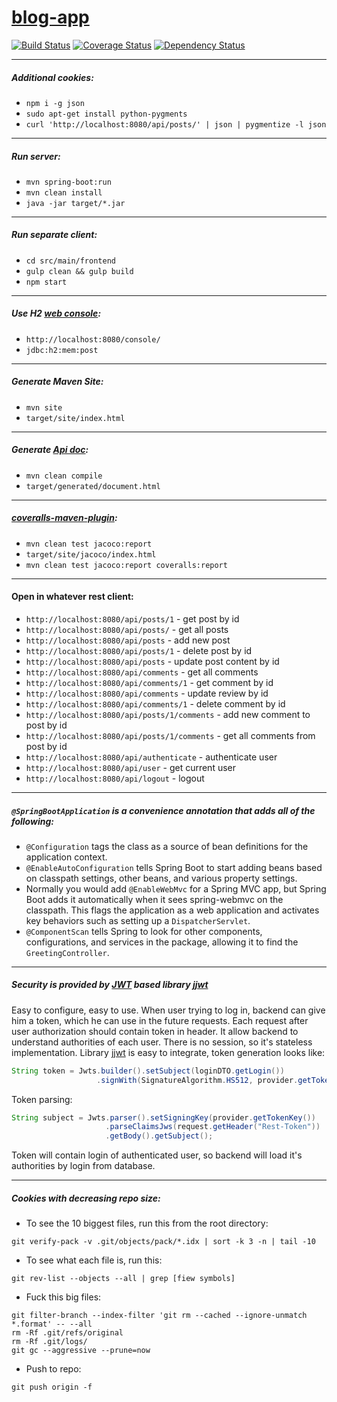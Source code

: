 # [blog-app](https://rest-blog.herokuapp.com)
[![Build Status](https://travis-ci.org/solairerove/blog-app.svg?branch=master)](https://travis-ci.org/solairerove/blog-app)
[![Coverage Status](https://coveralls.io/repos/github/solairerove/blog-app/badge.svg?branch=master)](https://coveralls.io/github/solairerove/blog-app?branch=master)
[![Dependency Status](https://www.versioneye.com/user/projects/576d19144fa522002a240cff/badge.svg?style=flat-square)](https://www.versioneye.com/user/projects/576d19144fa522002a240cff)
___

##### Additional cookies:

* `npm i -g json`
* `sudo apt-get install python-pygments`
* `curl 'http://localhost:8080/api/posts/' | json | pygmentize -l json`

___

##### Run server:

* `mvn spring-boot:run`
* `mvn clean install`
* `java -jar target/*.jar`

___

##### Run separate client:

* `cd src/main/frontend`
* `gulp clean && gulp build`
* `npm start`

___

##### Use H2 [web console](https://github.com/solairerove/blog-app/blob/master/src/main/java/com/github/solairerove/blog/config/H2Configuration.java):

* `http://localhost:8080/console/`
* `jdbc:h2:mem:post`

___

##### Generate Maven Site:

* `mvn site`
* `target/site/index.html`

___

##### Generate [Api doc](https://github.com/solairerove/blog-app/blob/master/pom.xml#L176-L216):

* `mvn clean compile`
* `target/generated/document.html`

___

##### [coveralls-maven-plugin](https://github.com/solairerove/blog-app/blob/master/pom.xml#L219-L252):

* `mvn clean test jacoco:report`
* `target/site/jacoco/index.html`
* `mvn clean test jacoco:report coveralls:report`

___

#### Open in whatever rest client:

* `http://localhost:8080/api/posts/1` - get post by id
* `http://localhost:8080/api/posts/` - get all posts
* `http://localhost:8080/api/posts` - add new post
* `http://localhost:8080/api/posts/1` - delete post by id
* `http://localhost:8080/api/posts` - update post content by id
* `http://localhost:8080/api/comments` - get all comments
* `http://localhost:8080/api/comments/1` - get comment by id
* `http://localhost:8080/api/comments` - update review by id
* `http://localhost:8080/api/comments/1` - delete comment by id
* `http://localhost:8080/api/posts/1/comments` - add new comment to post by id
* `http://localhost:8080/api/posts/1/comments` - get all comments from post by id
* `http://localhost:8080/api/authenticate` - authenticate user
* `http://localhost:8080/api/user` - get current user
* `http://localhost:8080/api/logout` - logout

___

##### `@SpringBootApplication` is a convenience annotation that adds all of the following:
* `@Configuration` tags the class as a source of bean definitions for the application context.
* `@EnableAutoConfiguration` tells Spring Boot to start adding beans based on classpath settings, other beans, and various property settings.
* Normally you would add `@EnableWebMvc` for a Spring MVC app, but Spring Boot adds it automatically when it sees spring-webmvc on the classpath. This flags the application as a web application and activates key behaviors such as setting up a `DispatcherServlet`.
* `@ComponentScan` tells Spring to look for other components, configurations, and services in the package, allowing it to find the `GreetingController`.

___

##### Security is provided by [JWT](https://jwt.io/) based library [jjwt](https://github.com/jwtk/jjwt)
 Easy to configure, easy to use. When user trying to log in, backend can give him a token, which he can use in the future requests. Each request after user authorization should contain token in header. It allow backend to understand authorities of each user. There is no session, so it's stateless implementation. Library [jjwt](https://github.com/jwtk/jjwt) is easy
 to integrate, token generation looks like:
 
```java
String token = Jwts.builder().setSubject(loginDTO.getLogin())
                   .signWith(SignatureAlgorithm.HS512, provider.getTokenKey()).compact();
```

Token parsing:

```java
String subject = Jwts.parser().setSigningKey(provider.getTokenKey())
                     .parseClaimsJws(request.getHeader("Rest-Token"))
                     .getBody().getSubject();
```

Token will contain login of authenticated user, so backend will load it's authorities by login from database.
___

##### Cookies with decreasing repo size: 

* To see the 10 biggest files, run this from the root directory:
```shell
git verify-pack -v .git/objects/pack/*.idx | sort -k 3 -n | tail -10
```

* To see what each file is, run this:
```shell
git rev-list --objects --all | grep [fiew symbols]
```

* Fuck this big files:
```shell
git filter-branch --index-filter 'git rm --cached --ignore-unmatch *.format' -- --all
rm -Rf .git/refs/original
rm -Rf .git/logs/
git gc --aggressive --prune=now
```

* Push to repo:
```shell
git push origin -f
```

